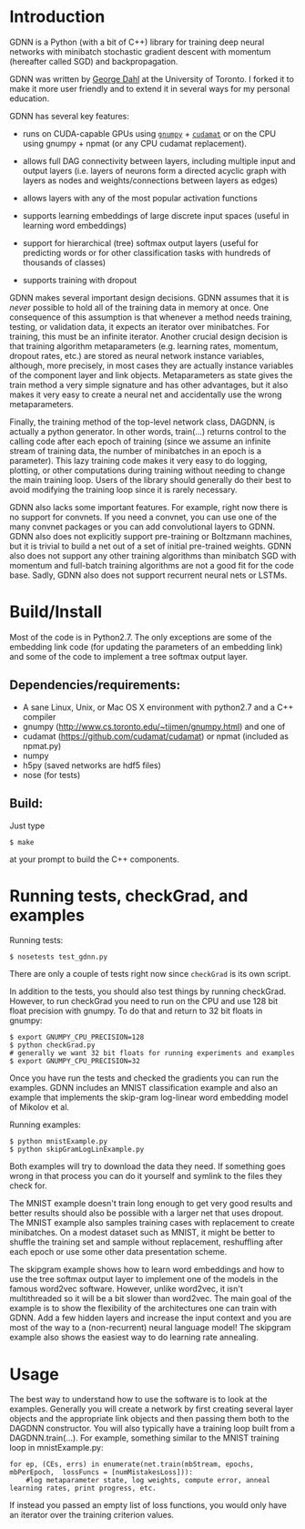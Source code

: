 # Introduction

GDNN is a Python (with a bit of C++) library for training deep neural
networks with minibatch stochastic gradient descent with
momentum (hereafter called SGD) and backpropagation.

GDNN was written by [George Dahl](http://www.cs.toronto.edu/~gdahl/) at the
University of Toronto. I forked it to make it more user friendly and to
extend it in several ways for my personal education.

GDNN has several key features:

- runs on CUDA-capable GPUs using
  [`gnumpy`](http://www.cs.toronto.edu/~tijmen/gnumpy.html) +
  [`cudamat`](https://github.com/cudamat/cudamat) or on the CPU using gnumpy +
  npmat (or any CPU cudamat replacement).

- allows full DAG connectivity between layers, including multiple input and
output layers (i.e. layers of neurons form a directed acyclic graph with layers
as nodes and weights/connections between layers as edges)

- allows layers with any of the most popular activation functions

- supports learning embeddings of large discrete input spaces (useful in
learning word embeddings)

- support for hierarchical (tree) softmax output layers (useful for predicting
  words or for other classification tasks with hundreds of thousands of classes)

- supports training with dropout

GDNN makes several important design decisions. GDNN assumes that it is
*never* possible to hold all of the training data in memory at
once. One consequence of this assumption is that whenever a method
needs training, testing, or validation data, it expects an iterator
over minibatches. For training, this must be an infinite
iterator. Another crucial design decision is that training algorithm
metaparameters (e.g. learning rates, momentum, dropout rates, etc.)
are stored as neural network instance variables, although, more
precisely, in most cases they are actually instance variables of the
component layer and link objects. Metaparameters as state gives the
train method a very simple signature and has other advantages, but it
also makes it very easy to create a neural net and accidentally use
the wrong metaparameters.

Finally, the training method of the
top-level network class, DAGDNN, is actually a python generator. In
other words, train(...)  returns control to the calling code after
each epoch of training (since we assume an infinite stream of training
data, the number of minibatches in an epoch is a parameter). This lazy
training code makes it very easy to do logging, plotting, or other
computations during training without needing to change the main
training loop. Users of the library should generally do their best to
avoid modifying the training loop since it is rarely necessary.

GDNN also lacks some important features. For example, right now there
is no support for convnets. If you need a convnet, you can use one of
the many convnet packages or you can add convolutional layers to
GDNN. GDNN also does not explicitly support pre-training or Boltzmann
machines, but it is trivial to build a net out of a set of initial
pre-trained weights. GDNN also does not support any other training
algorithms than minibatch SGD with momentum and full-batch training
algorithms are not a good fit for the code base. Sadly, GDNN also does
not support recurrent neural nets or LSTMs.



# Build/Install

Most of the code is in Python2.7. The only exceptions are some of the
embedding link code (for updating the parameters of an embedding link)
and some of the code to implement a tree softmax output layer.

## Dependencies/requirements:

- A sane Linux, Unix, or Mac OS X environment with python2.7 and a C++ compiler
- gnumpy (http://www.cs.toronto.edu/~tijmen/gnumpy.html) and one of
- cudamat (https://github.com/cudamat/cudamat) or npmat (included as npmat.py)
- numpy
- h5py (saved networks are hdf5 files)
- nose (for tests)

## Build:

Just type

    $ make

at your prompt to build the C++ components.


# Running tests, checkGrad, and examples

Running tests:

    $ nosetests test_gdnn.py

There are only a couple of tests right now since `checkGrad` is its own script.

In addition to the tests, you should also test things by running
checkGrad. However, to run checkGrad you need to run on the CPU and
use 128 bit float precision with gnumpy. To do that and return to 32
bit floats in gnumpy:

    $ export GNUMPY_CPU_PRECISION=128
    $ python checkGrad.py
    # generally we want 32 bit floats for running experiments and examples
    $ export GNUMPY_CPU_PRECISION=32

Once you have run the tests and checked the gradients you can run the
examples. GDNN includes an MNIST classification example and also an
example that implements the skip-gram log-linear word embedding model
of Mikolov et al.

Running examples:

    $ python mnistExample.py
    $ python skipGramLogLinExample.py

Both examples will try to download the data they need. If something
goes wrong in that process you can do it yourself and symlink to the
files they check for.

The MNIST example doesn't train long enough to get very good results
and better results should also be possible with a larger net that uses
dropout. The MNIST example also samples training cases with
replacement to create minibatches. On a modest dataset such as MNIST,
it might be better to shuffle the training set and sample without
replacement, reshuffling after each epoch or use some other data
presentation scheme.

The skipgram example shows how to learn word embeddings and how to use
the tree softmax output layer to implement one of the models in the
famous word2vec software. However, unlike word2vec, it isn't
multithreaded so it will be a bit slower than word2vec. The main goal
of the example is to show the flexibility of the architectures one can
train with GDNN. Add a few hidden layers and increase the input
context and you are most of the way to a (non-recurrent) neural
language model! The skipgram example also shows the easiest way to do
learning rate annealing.


# Usage

The best way to understand how to use the software is to look at the
examples. Generally you will create a network by first creating
several layer objects and the appropriate link objects and then
passing them both to the DAGDNN constructor. You will also typically
have a training loop built from a DAGDNN.train(...). For example,
something similar to the MNIST training loop in mnistExample.py:


    for ep, (CEs, errs) in enumerate(net.train(mbStream, epochs, mbPerEpoch,  lossFuncs = [numMistakesLoss])):
        #log metaparameter state, log weights, compute error, anneal learning rates, print progress, etc.

If instead you passed an empty list of loss functions, you would only
have an iterator over the training criterion values.
